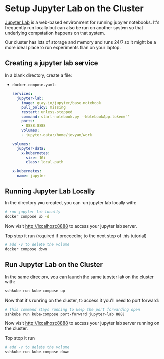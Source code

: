 # Setup Jupyter Lab on the Cluster

[Jupyter Lab](https://jupyterlab.readthedocs.io/en/latest/) is a web-based environment for running jupyter notebooks. It's frequently run locally but can also be run on another system so that underlying computation happens on that system.

Our cluster has lots of storage and memory and runs 24/7 so it might be a more ideal place to run experiments than on your laptop.

## Creating a jupyter lab service

In a blank directory, create a file:
- `docker-compose.yaml`:
  ```yaml
  services:
    jupyter-lab:
      image: quay.io/jupyter/base-notebook
      pull_policy: missing
      restart: unless-stopped
      command: start-notebook.py --NotebookApp.token=''
      ports:
      - 8888:8888
      volumes:
      - jupyter-data:/home/jovyan/work

  volumes:
    jupyter-data:
      x-kubernetes:
        size: 1Gi
        class: local-path

  x-kubernetes:
    name: jupyter
  ```

## Running Jupyter Lab Locally

In the directory you created, you can run jupyter lab locally with:

```bash
# run jupyter lab locally
docker compose up -d
```

Now visit <http://localhost:8888> to access your jupyter lab server.

Top stop it run (required if proceeding to the next step of this tutorial)
```bash
# add -v to delete the volume
docker compose down
```

## Run Jupyter Lab on the Cluster

In the same directory, you can launch the same jupyter lab on the cluster with:

```bash
sshkube run kube-compose up
```

Now that it's running on the cluster, to access it you'll need to port forward:
```bash
# this command stays running to keep the port forwarding open
sshkube run kube-compose port-forward jupyter-lab 8888
```

Now visit <http://localhost:8888> to access your jupyter lab server running on the cluster.

Top stop it run
```bash
# add -v to delete the volume
sshkube run kube-compose down
```
